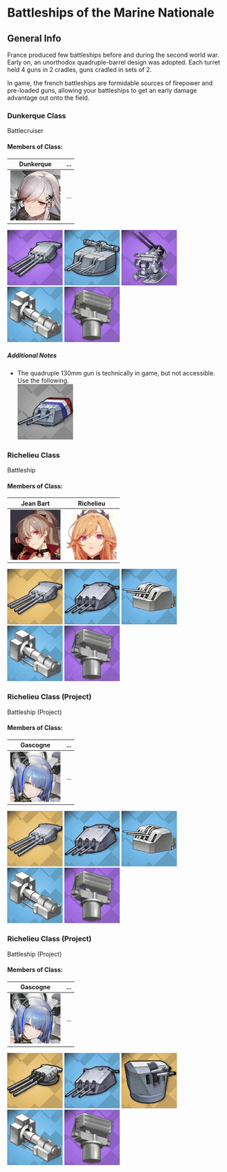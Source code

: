 # Battleships of the Marine Nationale

## General Info

France produced few battleships before and during the second world war. Early on, an unorthodox quadruple-barrel design was adopted. Each turret held 4 guns in 2 cradles, guns cradled in sets of 2.

In game, the french battleships are formidable sources of firepower and pre-loaded guns, allowing your battleships to get an early damage advantage out onto the field.

### Dunkerque Class

Battlecruiser <br/>

#### Members of Class: <br/>
Dunkerque | ...
| ----- | ----- |
![Dunkerque](/Icons/Ship/MarineNationale/Dunkerque.png) | ... <br/>

![330mm50Mle1931](/Icons/Equipment/Guns/BB/330mm50Mle1931.png)
![130mm50Mle1932](/Icons/Equipment/Guns/CL/130mm50Mle1932.png)
![3.7cmSKC30](/Icons/Equipment/AA/3.7cmSKC30.png)
![Rammer](/Icons/Equipment/Auxiliary/Rammer.png)
![FireControlRadar](/Icons/Equipment/Auxiliary/FireControlRadar.png) <br/>

##### Additional Notes
* The quadruple 130mm gun is technically in game, but not accessible. Use the following. <br/>
![130mm45Mle1935](/Icons/Equipment/Guns/DD/130mm45Mle1935.png) <br/>

### Richelieu Class

Battleship <br/>

#### Members of Class: <br/>
Jean Bart | Richelieu
| ----- | ----- |
![JeanBart](/Icons/Ship/MarineNationale/JeanBart.png) | ![Richelieu](/Icons/Ship/MarineNationale/Richelieu.png) <br/>

![380mm45Mle1935](/Icons/Equipment/Guns/BB/380mm45Mle1935.png)
![152mmMle1930](/Icons/Equipment/Guns/CL/152mmMle1930.png)
![100mm45Mle1931](/Icons/Equipment/AA/100mm45Mle1931.png)
![Rammer](/Icons/Equipment/Auxiliary/Rammer.png)
![FireControlRadar](/Icons/Equipment/Auxiliary/FireControlRadar.png) <br/>



### Richelieu Class (Project)

Battleship (Project) <br/>

#### Members of Class: <br/>
Gascogne | ...
| ----- | ----- |
![Gascogne](/Icons/Ship/MarineNationale/Gascogne.png) | ... <br/>

![380mm45Mle1935](/Icons/Equipment/Guns/BB/380mm45Mle1935.png)
![152mmMle1930](/Icons/Equipment/Guns/CL/152mmMle1930.png)
![100mm45Mle1931](/Icons/Equipment/AA/100mm45Mle1931.png)
![Rammer](/Icons/Equipment/Auxiliary/Rammer.png)
![FireControlRadar](/Icons/Equipment/Auxiliary/FireControlRadar.png) <br/>

### Richelieu Class (Project)

Battleship (Project) <br/>

#### Members of Class: <br/>
Gascogne | ...
| ----- | ----- |
![Gascogne](/Icons/Ship/MarineNationale/Gascogne.png) | ... <br/>

![406mm50Mle1938](/Icons/Equipment/Guns/BB/406mm50Mle1938.png)
![152mmMle1930](/Icons/Equipment/Guns/CL/152mmMle1930.png)
![37mm70ACADMle1936](/Icons/Equipment/AA/37mm70ACADMle1936.png)
![Rammer](/Icons/Equipment/Auxiliary/Rammer.png)
![FireControlRadar](/Icons/Equipment/Auxiliary/FireControlRadar.png) <br/>

